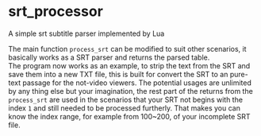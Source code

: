 # srt_processor
A simple srt subtitle parser implemented by Lua  
  
  The main function `process_srt` can be modified to suit other scenarios, it basically works as a SRT parser and returns the parsed table.  
  The program now works as an example, to strip the text from the SRT and save them into a new TXT file, this is built for convert the SRT to an pure-text passage for the not-video viewers.
  The potential usages are unlimited by any thing else but your imagination, the rest part of the returns from the `process_srt` are used in the scenarios that your SRT not begins with the index `1` and still needed to be processed furtherly. That makes you can know the index range, for example from 100~200, of your incomplete SRT file.
